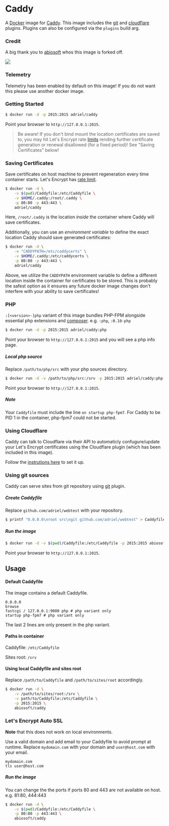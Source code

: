 # Caddy

A [Docker](http://docker.com) image for [Caddy](http://caddyserver.com). This image includes the [git](https://caddyserver.com/docs/http.git) and [cloudflare](https://caddyserver.com/docs/tls.dns.cloudflare) plugins.  Plugins can also be configured via the `plugins` build arg.



### Credit

A big thank you to [abiosoft](https://github.com/abiosoft/caddy-docker) whos this image is forked off.

[![](https://images.microbadger.com/badges/image/adriel/caddy.svg)](https://microbadger.com/images/adriel/caddy) 	 
### Telemetry
Telemetry has been enabled by default on this image! If you do not want this please use another docker image.

### Getting Started

```sh
$ docker run -d -p 2015:2015 adriel/caddy
```

Point your browser to `http://127.0.0.1:2015`.

> Be aware! If you don't bind mount the location certificates are saved to, you may hit Let's Encrypt rate [limits](https://letsencrypt.org/docs/rate-limits/) rending further certificate generation or renewal disallowed (for a fixed period)! See "Saving Certificates" below!

### Saving Certificates

Save certificates on host machine to prevent regeneration every time container starts.
Let's Encrypt has [rate limit](https://community.letsencrypt.org/t/rate-limits-for-lets-encrypt/6769).
```sh
$ docker run -d \
    -v $(pwd)/Caddyfile:/etc/Caddyfile \
    -v $HOME/.caddy:/root/.caddy \
    -p 80:80 -p 443:443 \
    adriel/caddy
```


Here, `/root/.caddy` is the location *inside* the container where Caddy will save certificates.

Additionally, you can use an *environment variable* to define the exact location Caddy should save generated certificates:

```sh
$ docker run -d \
    -e "CADDYPATH=/etc/caddycerts" \
    -v $HOME/.caddy:/etc/caddycerts \
    -p 80:80 -p 443:443 \
    adriel/caddy
```

Above, we utilize the `CADDYPATH` environment variable to define a different location inside the container for
certificates to be stored. This is probably the safest option as it ensures any future docker image changes don't interfere with your ability to save certificates!

### PHP
`:[<version>-]php` variant of this image bundles PHP-FPM alongside essential php extensions and [composer](https://getcomposer.org). e.g. `:php`, `:0.10-php`
```sh
$ docker run -d -p 2015:2015 adriel/caddy:php
```
Point your browser to `http://127.0.0.1:2015` and you will see a php info page.

##### Local php source

Replace `/path/to/php/src` with your php sources directory.
```sh
$ docker run -d -v /path/to/php/src:/srv -p 2015:2015 adriel/caddy:php
```
Point your browser to `http://127.0.0.1:2015`.

##### Note
Your `Caddyfile` must include the line `on startup php-fpm7`. For Caddy to be PID 1 in the container, php-fpm7 could not be started.

### Using Cloudflare

Caddy can talk to Cloudflare via their API to automaticly confugure/update your Let's Encrypt certificates using the Cloudflare plugin (which has been included in this image).

Follow the [instrutions here](https://caddyserver.com/docs/automatic-https#enabling-the-dns-challenge) to set it up.

### Using git sources

Caddy can serve sites from git repository using [git](https://caddyserver.com/docs/git) plugin.

##### Create Caddyfile

Replace `github.com/adriel/webtest` with your repository.

```sh
$ printf "0.0.0.0\nroot src\ngit github.com/adriel/webtest" > Caddyfile
```

##### Run the image

```sh
$ docker run -d -v $(pwd)/Caddyfile:/etc/Caddyfile -p 2015:2015 abiosoft/caddy
```
Point your browser to `http://127.0.0.1:2015`.

## Usage

#### Default Caddyfile

The image contains a default Caddyfile.

```
0.0.0.0
browse
fastcgi / 127.0.0.1:9000 php # php variant only
startup php-fpm7 # php variant only
```
The last 2 lines are only present in the php variant.

#### Paths in container

Caddyfile: `/etc/Caddyfile`

Sites root: `/srv`

#### Using local Caddyfile and sites root

Replace `/path/to/Caddyfile` and `/path/to/sites/root` accordingly.

```sh
$ docker run -d \
    -v /path/to/sites/root:/srv \
    -v path/to/Caddyfile:/etc/Caddyfile \
    -p 2015:2015 \
    abiosoft/caddy
```

### Let's Encrypt Auto SSL
**Note** that this does not work on local environments.

Use a valid domain and add email to your Caddyfile to avoid prompt at runtime.
Replace `mydomain.com` with your domain and `user@host.com` with your email.
```
mydomain.com
tls user@host.com
```

##### Run the image

You can change the the ports if ports 80 and 443 are not available on host. e.g. 81:80, 444:443

```sh
$ docker run -d \
    -v $(pwd)/Caddyfile:/etc/Caddyfile \
    -p 80:80 -p 443:443 \
    abiosoft/caddy
```
